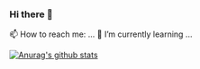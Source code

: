 ### Hi there 👋

<!--
**ChaeyeonHan/ChaeyeonHan** is a ✨ _special_ ✨ repository because its `README.md` (this file) appears on your GitHub profile.

Here are some ideas to get you started:

- 🔭 I’m currently working on ...
- 🌱 I’m currently learning ...
- 👯 I’m looking to collaborate on ...
- 🤔 I’m looking for help with ...
- 💬 Ask me about ...
- 📫 How to reach me: ...
- 😄 Pronouns: ...
- ⚡ Fun fact: ...
[![TOP Langs](https://github-readme-stats.vercel.app/api/top-langs/?username=ChaeyeonHan&layout=compact)](https://github.com/anuraghazra/github-readme-stats)

-->

📫 How to reach me: ...
🌱 I’m currently learning ...


[![Anurag's github stats](https://github-readme-stats.vercel.app/api?username=ChaeyeonHan)](https://github.com/anuraghazra/github-readme-stats)

